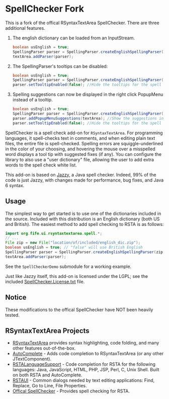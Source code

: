 # SpellChecker Fork
This is a fork of the offical RSyntaxTextArea SpellChecker.  There are three additional features.
1. The english dictionary can be loaded from an InputStream.
   ```java
   boolean usEnglish = true;
   SpellingParser parser = SpellingParser.createEnglishSpellingParser(inputStream, usEnglish);
   textArea.addParser(parser);
   ```
2. The SpellingParser's tooltips can be disabled:
   ```java
   boolean usEnglish = true;
   SpellingParser parser = SpellingParser.createEnglishSpellingParser(inputStream, usEnglish);
   parser.setTooltipEnabled(false); //Hide the tooltips for the spell checker
   ```
3. Spelling suggestions can now be displayed in the right click PopupMenu instead of a tooltip.
   ```java
   boolean usEnglish = true;
   SpellingParser parser = SpellingParser.createEnglishSpellingParser(inputStream, usEnglish);
   parser.addPopupMenuSuggestions(textArea); //Show the suggestions in PopupMenu
   parser.setTooltipEnabled(false); //Hide the tooltips for the spell checker
   ```
   
SpellChecker is a spell check add-on for `RSyntaxTextArea`.  For programming languages, it spell-checks text in
comments, and when editing plain text files, the entire file is spell-checked.  Spelling errors are squiggle-underlined
in the color of your choosing, and hovering the mouse over a misspelled word displays a tool tip with suggested fixes
(if any).  You can configure the library to also use a "user dictionary" file, allowing the user to add extra words to
the spell check white list.

This add-on is based on [Jazzy](http://jazzy.sourceforge.net), a Java spell checker.  Indeed, 99% of the code is just
Jazzy, with changes made for performance, bug fixes, and Java 6 syntax.

## Usage
The simplest way to get started is to use one of the dictionaries included in the source.
Included with this distribution is an English dictionary (both US and
British).  The easiest method to add spell checking to RSTA is as follows:

```java
import org.fife.ui.rsyntaxtextarea.spell.*;
// ...
File zip = new File("location/of/included/english_dic.zip");
boolean usEnglish = true; // "false" will use British English
SpellingParser parser = SpellingParser.createEnglishSpellingParser(zip, usEnglish);
textArea.addParser(parser);
```

See the `SpellCheckerDemo` submodule for a working example.  

Just like Jazzy itself, this add-on is licensed under the LGPL; see the included
[SpellChecker.License.txt](https://github.com/bobbylight/SpellChecker/blob/master/SpellChecker/src/main/dist/SpellChecker.License.txt) file.

## Notice
These modifications to the offical SpellChecker have NOT been heavily tested.
 
## RSyntaxTextArea Projects

* [RSyntaxTextArea](https://github.com/bobbylight/RSyntaxTextArea) provides syntax highlighting, code folding, and many other features out-of-the-box.
* [AutoComplete](https://github.com/bobbylight/AutoComplete) - Adds code completion to RSyntaxTextArea (or any other JTextComponent).
* [RSTALanguageSupport](https://github.com/bobbylight/RSTALanguageSupport) - Code completion for RSTA for the following languages: Java, JavaScript, HTML, PHP, JSP, Perl, C, Unix Shell.  Built on both RSTA and AutoComplete.
* [RSTAUI](https://github.com/bobbylight/RSTAUI) - Common dialogs needed by text editing applications: Find, Replace, Go to Line, File Properties.
* [Offical SpellChecker](https://github.com/bobbylight/SpellChecker) - Provides spell checking for RSTA.

